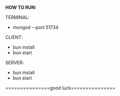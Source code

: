 **HOW TO RUN:**

TERMINAL:
- mongod --port 51734
  
CLIENT: 
- bun install
- bun start
  
SERVER:
- bun install
- bun start
  
===============good luck===============
